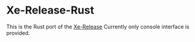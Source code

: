 # Xe-Release-Rust
This is the Rust port of the [Xe-Release](https://github.com/daleclack/Xe-Release)
Currently only console interface is provided.
